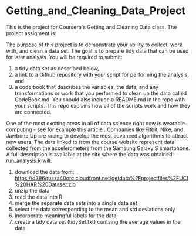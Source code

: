 # Getting_and_Cleaning_Data_Project
This is the project for Coursera's Getting and Cleaning Data class. The project assigment is:

The purpose of this project is to demonstrate your ability to collect, work with, and clean a data set.
The goal is to prepare tidy data that can be used for later analysis. You will be required to submit: 
  1) a tidy data set as described below, 
  2) a link to a Github repository with your script for performing the analysis, and 
  3) a code book that describes the variables, the data, and any transformations or work 
  that you performed to clean up the data called CodeBook.md. 
  You should also include a README.md in the repo with your scripts. This repo explains how all of the scripts work and how they are connected.

One of the most exciting areas in all of data science right now is wearable computing - see for example this article . Companies like Fitbit, Nike, and Jawbone Up are racing to develop the most advanced algorithms to attract new users. The data linked to from the course website represent data collected from the accelerometers from the Samsung Galaxy S smartphone. A full description is available at the site where the data was obtained:
run_analysis.R will:
1. download the data from:
   https://d396qusza40orc.cloudfront.net/getdata%2Fprojectfiles%2FUCI%20HAR%20Dataset.zip  
2. unzip the data
3. read the data into R
4. merge the separate data sets into a single data set
5. select the data corresponding to the mean and std deviations only
6. incorporate meaningful labels for the data
7. create a tidy data set (tidySet.txt) containg the average values in the data
